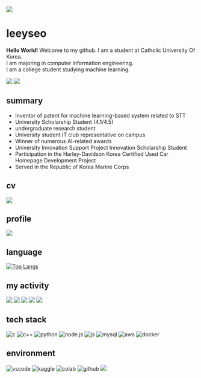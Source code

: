 <img src="https://capsule-render.vercel.app/api?type=waving&color=BDBDC8&height=150&section=header" />

# leeyseo
**Hello World!** Welcome to my github. I am a student at Catholic University Of Korea.<br>
I am majoring in computer information engineering.<br>
I am a college student studying machine learning.

<img src="https://img.shields.io/badge/Catholic University Of Korea-003594?style=for-the-badge"/></a>
<img src="https://img.shields.io/badge/ML engineer-009300?style=for-the-badge"/></a>

## summary
- Inventor of patent for machine learning-based system related to STT
- University Scholarship Student (4.1/4.5)
- undergraduate research student
- University student IT club representative on campus
- Winner of numerous AI-related awards
- University Innovation Support Project Innovation Scholarship Student
- Participation in the Harley-Davidson Korea Certified Used Car Homepage Development Project
- Served in the Republic of Korea Marine Corps

## cv
<a href="[https://uttermost-horn-4b3.notion.site/1765d75abad0805eb5c1f11f0caac3bf?pvs=4](https://file.notion.so/f/f/c2823e7b-cb53-4f80-997a-82508828279d/6a4af8e2-a867-4da8-8fe6-6c728cd7e964/cv.pdf?table=block&id=1b95d75a-bad0-8066-8a06-efad0a506b33&spaceId=c2823e7b-cb53-4f80-997a-82508828279d&expirationTimestamp=1742227200000&signature=XfHTRASIWiEx90jTiBuixM3SZSw1_7WAm7z9NID_xsI&downloadName=cv.pdf)">
  <img src="https://img.shields.io/badge/cv-EFEFEF.svg?style=for-the-badge&logo=notion&logoColor=000000"/>
</a>


## profile
<a href="https://uttermost-horn-4b3.notion.site/1765d75abad0805eb5c1f11f0caac3bf?pvs=4">
  <img src="https://img.shields.io/badge/profile-EFEFEF.svg?style=for-the-badge&logo=notion&logoColor=000000"/>
</a>



## language
[![Top Langs](https://github-readme-stats.vercel.app/api/top-langs/?username=leeyseo)](https://github.com/anuraghazra/github-readme-stats)


## my activity
<img src="https://img.shields.io/badge/gdsc-4285F4?style=flat-square&logo=google&logoColor=white"/></a>
<img src="https://img.shields.io/badge/umc-43853D?style=flat-square&logo=node.js&logoColor=white"/></a>
<img src="https://img.shields.io/badge/aws_cloud_club-FF9900?style=flat-square&logo=amazon-aws&logoColor=white"/></a>
<img src="https://img.shields.io/badge/LG aimers-A50034?style=flat-square&logo=lg&logoColor=white"/></a>
<img src="https://img.shields.io/badge/goormthonUniv-FFCD00?style=flat-square&logo=kakao&logoColor=white"/></a>


## tech stack
![c](https://img.shields.io/badge/C-00599C?style=for-the-badge&logo=c&logoColor=white) 
![c++](https://img.shields.io/badge/C%2B%2B-00599C?style=for-the-badge&logo=c%2B%2B&logoColor=white) 
![python](https://img.shields.io/badge/Python-14354C?style=for-the-badge&logo=python&logoColor=white) 
![node.js](https://img.shields.io/badge/Node.js-43853D?style=for-the-badge&logo=node.js&logoColor=white) 
![js](https://img.shields.io/badge/JavaScript-F7DF1E?style=for-the-badge&logo=JavaScript&logoColor=white)
![mysql](https://img.shields.io/badge/MySQL-00000F?style=for-the-badge&logo=mysql&logoColor=white)
![aws](https://img.shields.io/badge/Amazon_AWS-232F3E?style=for-the-badge&logo=amazon-aws&logoColor=white)
![docker](https://img.shields.io/badge/docker-%230db7ed.svg?style=for-the-badge&logo=docker&logoColor=white)

## environment
![vscode](https://img.shields.io/badge/Visual_Studio_Code-0078D4?style=for-the-badge&logo=visual%20studio%20code&logoColor=white)
![kaggle](https://img.shields.io/badge/Kaggle-20BEFF?style=for-the-badge&logo=Kaggle&logoColor=white)
![colab](https://img.shields.io/badge/Colab-F9AB00?style=for-the-badge&logo=googlecolab&color=525252)
![github](https://img.shields.io/badge/GitHub-100000?style=for-the-badge&logo=github&logoColor=white)
<img src="https://capsule-render.vercel.app/api?type=waving&color=BDBDC8&height=150&section=footer" />

<!--
**leeyseo/leeyseo** is a ✨ _special_ ✨ repository because its `README.md` (this file) appears on your GitHub profile.
## my github 👋
Here are some ideas to get you started:

- 🔭 I’m currently working on ...
- 🌱 I’m currently learning ...
- 👯 I’m looking to collaborate on ...
- 🤔 I’m looking for help with ...
- 💬 Ask me about ...
- 📫 How to reach me: ...
- 😄 Pronouns: ...
- ⚡ Fun fact: ...
-->

